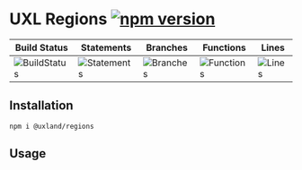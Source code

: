 # UXL Regions [![npm version](https://badge.fury.io/js/%40uxland%2Fregions.svg)](https://badge.fury.io/js/%40uxland%2Fregions)

| Build Status                                    | Statements                                    | Branches                                  | Functions                                   | Lines                               |
| ----------------------------------------------- | --------------------------------------------- | ----------------------------------------- | ------------------------------------------- | ----------------------------------- |
| ![BuildStatus](https://img.shields.io/badge/Build-Passing-brightgreen.svg 'Building Status') | ![Statements](https://img.shields.io/badge/Coverage-88.6%25-yellow.svg 'Make me better!') | ![Branches](https://img.shields.io/badge/Coverage-73.81%25-red.svg 'Make me better!') | ![Functions](https://img.shields.io/badge/Coverage-85.71%25-yellow.svg 'Make me better!') | ![Lines](https://img.shields.io/badge/Coverage-90.23%25-brightgreen.svg 'Make me better!') |

## Installation

`npm i @uxland/regions`

## Usage
